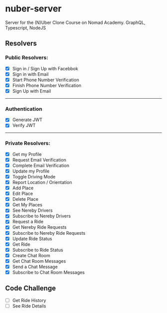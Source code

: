 # nuber-server
Server for the (N)Uber Clone Course on Nomad Academy. GraphQL, Typescript, NodeJS

## Resolvers

### Public Resolvers:

- [x] Sign in / Sign Up with Facebbok
- [x] Sign in with Email
- [x] Start Phone Number Verification
- [x] Finish Phone Number Verification
- [x] Sign Up with Email

---

### Authentication

- [x] Generate JWT
- [x] Verify JWT

---

### Private Resolvers:

- [x] Get my Profile
- [x] Request Email Verification
- [x] Complete Email Verification
- [x] Update my Profile
- [x] Toggle Driving Mode
- [x] Report Location / Orientation
- [x] Add Place
- [x] Edit Place
- [x] Delete Place
- [x] Get My Places
- [x] See Nereby Drivers
- [x] Subscribe to Nereby Drivers
- [x] Request a Ride
- [x] Get Nereby Ride Requests
- [x] Subscribe to Nereby Ride Requests
- [x] Update Ride Status 
- [x] Get Ride
- [x] Subscribe to Ride Status
- [x] Create Chat Room
- [x] Get Chat Room Messages
- [x] Send a Chat Message
- [x] Subscribe to Chat Room Messages

## Code Challenge

- [ ] Get Ride History
- [ ] See Ride Details
